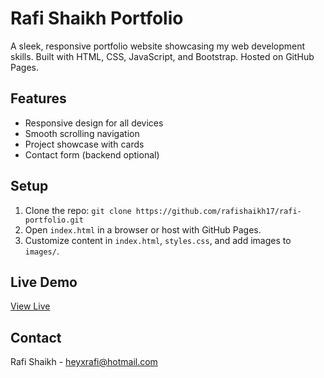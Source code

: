 # Rafi Shaikh Portfolio

A sleek, responsive portfolio website showcasing my web development skills. Built with HTML, CSS, JavaScript, and Bootstrap. Hosted on GitHub Pages.

## Features
- Responsive design for all devices
- Smooth scrolling navigation
- Project showcase with cards
- Contact form (backend optional)

## Setup
1. Clone the repo: `git clone https://github.com/rafishaikh17/rafi-portfolio.git`
2. Open `index.html` in a browser or host with GitHub Pages.
3. Customize content in `index.html`, `styles.css`, and add images to `images/`.

## Live Demo
[View Live](https://rafishaikh17.github.io/rafi-portfolio/)

## Contact
Rafi Shaikh - [heyxrafi@hotmail.com](mailto:heyxrafi@hotmail.com)
